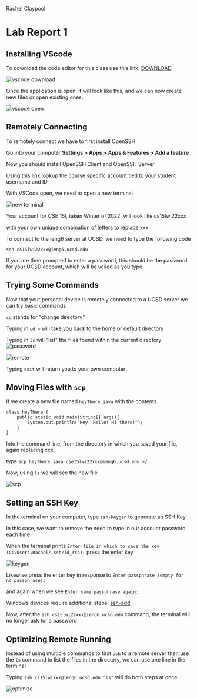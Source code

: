 Rachel Claypool
# Lab Report 1


## Installing VScode
To download the code editor for this class use this link: [DOWNLOAD](https://code.visualstudio.com/)  


![vscode download](https://user-images.githubusercontent.com/97620200/149451131-ebc4dc7c-8de0-4f50-b225-6d875dac440d.jpg)

Once the application is open, it will look like this, and we can now create new files or open existing ones.  
  

![vscode open](https://user-images.githubusercontent.com/97620200/149451427-65845644-fb69-4e7a-a422-5d862243bed0.jpg)

## Remotely Connecting
To remotely connect we have to first install OpenSSH

Go into your computer **Settings > Apps > Apps & Features > Add a feature**

Now you should install OpenSSH Client and OpenSSH Server

Using this [link](https://sdacs.ucsd.edu/~icc/index.php) lookup the course specific account tied to your student username and ID

With VSCode open, we need to open a new terminal

![new terminal](https://user-images.githubusercontent.com/97620200/149453422-2b2f1315-d565-47d6-913d-7ede1d0bf234.png)

Your account for CSE 15l, taken Winter of 2022, will look like cs15lwi22xxx

with your own unique combination of letters to replace xxx

To connect to the ieng6 server at UCSD, we need to type the following code

```
ssh cs15lwi22xxx@ieng6.ucsd.edu
```
If you are then prompted to enter a password, this should be the password for your UCSD account, which will be veiled as you type

## Trying Some Commands
Now that your personal device is remotely connected to a UCSD server we can try basic commands

`cd` stands for "change directory"

Typing in `cd ~` will take you back to the home or default directory

Typing in `ls` will "list" the files found within the current directory
![password](https://user-images.githubusercontent.com/97620200/149461560-bd6fb568-4d07-412f-9344-1018f34bc0db.jpg)


![remote](https://user-images.githubusercontent.com/97620200/149461575-3c34c0fe-dc86-4c94-9908-522086e4dcfb.jpg)


Typing `exit` will return you to your own computer

## Moving Files with `scp`

If we create a new file named `heyThere.java` with the contents
```
class heyThere {
    public static void main(String[] args){
        System.out.println("Hey! Hello! Hi there!");
    }
}
```

Into the command line, from the directory in which you saved your file, again replacing xxx,

type `scp heyThere.java cse15lwi22xxx@ieng6.ucsd.edu:~/`

Now, using `ls` we will see the new file

![scp](https://user-images.githubusercontent.com/97620200/149457421-e9e3c596-fccd-4f43-81bb-9a3cd285e058.jpg)

## Setting an SSH Key

In the terminal on your computer, type `ssh-keygen` to generate an SSH Key

In this case, we want to remove the need to type in our account password each time

When the terminal prints `Enter file in which to save the key (C:\Users\Rachel/.ssh/id_rsa):` press the enter key

![keygen](https://user-images.githubusercontent.com/97620200/149459430-b436bcd7-7d1f-458a-a3a0-1d1d075b03f9.jpg)


Likewise press the enter key in response to `Enter passphrase (empty for no passphrase):`

and again when we see `Enter same passphrase again:`

Windows devices require additional steps: [ssh-add](https://docs.microsoft.com/en-us/windows-server/administration/openssh/openssh_keymanagement#user-key-generation)

Now, after the `ssh cs15lwi22xxx@ieng6.ucsd.edu` command, the terminal will no longer ask for a password

## Optimizing Remote Running

Instead of using multiple commands to first `ssh` to a remote server then use the `ls` command to list the files in the directory, we can use one line in the terminal

Typing `ssh cs15lwixxx@ieng6.ucsd.edu "ls"` will do both steps at once

![optimize](https://user-images.githubusercontent.com/97620200/149460558-97b90233-f54b-4b72-b521-7d10e243f6ee.jpg)


